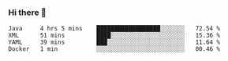 ### Hi there 👋

<!--
**urzz/urzz** is a ✨ _special_ ✨ repository because its `README.md` (this file) appears on your GitHub profile.

Here are some ideas to get you started:

- 🔭 I’m currently working on ...
- 🌱 I’m currently learning ...
- 👯 I’m looking to collaborate on ...
- 🤔 I’m looking for help with ...
- 💬 Ask me about ...
- 📫 How to reach me: ...
- 😄 Pronouns: ...
- ⚡ Fun fact: ...
-->

<!--START_SECTION:waka-->
```text
Java     4 hrs 5 mins    ██████████████████░░░░░░░   72.54 % 
XML      51 mins         ████░░░░░░░░░░░░░░░░░░░░░   15.36 % 
YAML     39 mins         ███░░░░░░░░░░░░░░░░░░░░░░   11.64 % 
Docker   1 min           ░░░░░░░░░░░░░░░░░░░░░░░░░   00.46 % 
```
<!--END_SECTION:waka-->
